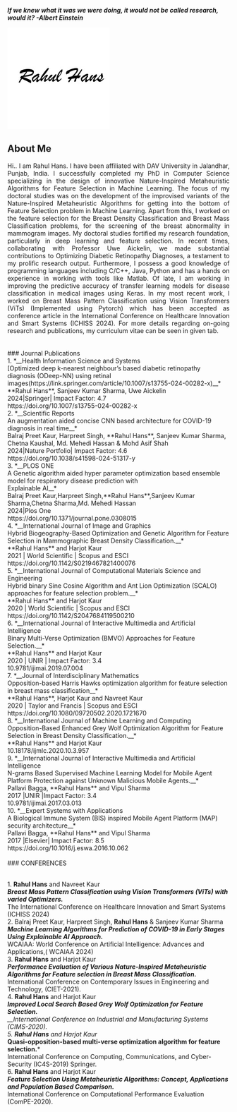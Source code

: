 *__If we knew what it was we were doing, it would not be called research, would it?    -Albert Einstein__*


![alt text](https://github.com/drrahulhans/drrahulhans.github.io/blob/main/assets/img/NAme1.png?raw=true)
## About Me 
<div align="justify">
Hi.. I am Rahul Hans. I have been affiliated with DAV University in Jalandhar, Punjab, India. I successfully completed my PhD in Computer Science specializing in the design of innovative Nature-Inspired Metaheuristic Algorithms for Feature Selection in Machine Learning. The focus of my doctoral studies was on the development of the improvised variants of the Nature-Inspired Metaheuristic Algorithms for getting into the bottom of Feature Selection problem in Machine Learning. Apart from this, I worked on the feature selection for the Breast Density Classification and Breast Mass Classification problems, for the screening of the breast abnormality in mammogram images. My doctoral studies fortified my research foundation, particularly in deep learning and feature selection. In recent times, collaborating with Professor Uwe Aickelin, we made substantial contributions to Optimizing Diabetic Retinopathy Diagnoses, a testament to my prolific research output. Furthermore, I possess a good knowledge of programming languages including C/C++, Java, Python and has a hands on experience in working with tools like Matlab. Of late, I am working in improving the predictive accuracy of transfer learning models for disease classification in medical images using Keras. In my most recent work, I worked on Breast Mass Pattern Classification using Vision Transformers (ViTs) (Implemented using Pytorch) which has been accepted as conference article in the International Conference on Healthcare Innovation and Smart Systems (ICHISS 2024). For more details regarding on-going research and publications, my curriculum vitae can be seen in given tab. 
</div>
<br>
<br>
### Journal Publications
<br>1. *__Health Information Science and Systems
<br>[Optimized deep k-nearest neighbour’s based diabetic retinopathy diagnosis (ODeep-NN) using retinal images(https://link.springer.com/article/10.1007/s13755-024-00282-x)__*
<br>**Rahul Hans**, Sanjeev Kumar Sharma, Uwe Aickelin
<br>2024|Springer| Impact Factor: 4.7
<br>https://doi.org/10.1007/s13755-024-00282-x
<br>2.	*__Scientific Reports
<br>An augmentation aided concise CNN based architecture for COVID-19 diagnosis in real time__*
<br>Balraj Preet Kaur, Harpreet Singh, **Rahul Hans**, Sanjeev Kumar Sharma, Chetna Kaushal, Md. Mehedi Hassan & Mohd Asif Shah
<br>2024|Nature Portfolio| Impact Factor: 4.6
<br>https://doi.org/10.1038/s41598-024-51317-y
<br>3.	*__PLOS ONE	
<br>A Genetic algorithm aided hyper parameter optimization based ensemble model for respiratory disease prediction with 
<br>Explainable AI__*
<br>Balraj Preet Kaur,Harpreet Singh,**Rahul Hans**,Sanjeev Kumar Sharma,Chetna Sharma,Md. Mehedi Hassan
<br>2024|Plos One
<br>https://doi.org/10.1371/journal.pone.0308015
<br>4.	*__International Journal of Image and Graphics         
<br>Hybrid Biogeography-Based Optimization and Genetic Algorithm for Feature Selection in Mammographic Breast Density Classification.__*
<br>**Rahul Hans** and Harjot Kaur 
<br>2021 | World Scientific | Scopus and ESCI
<br>https://doi.org/10.1142/S0219467821400076
<br>5.	*__International Journal of Computational Materials Science and Engineering
<br>Hybrid binary Sine Cosine Algorithm and Ant Lion Optimization (SCALO) approaches for feature selection problem.__*
<br>**Rahul Hans** and Harjot Kaur 
<br>2020 | World Scientific | Scopus and ESCI
<br>https://doi.org/10.1142/S2047684119500210
<br>6. *__International Journal of Interactive Multimedia and Artificial Intelligence
<br>Binary Multi-Verse Optimization (BMVO) Approaches for Feature Selection.__* 
<br>**Rahul Hans** and Harjot Kaur 
<br>2020 | UNIR | Impact Factor: 3.4
<br>10.9781/ijimai.2019.07.004
<br>7.	*__Journal of Interdisciplinary Mathematics
<br>Opposition-based Harris Hawks optimization algorithm for feature selection in breast mass classification__*
<br>**Rahul Hans**, Harjot Kaur and Navreet Kaur 
<br>2020 | Taylor and Francis | Scopus and ESCI
<br>https://doi.org/10.1080/09720502.2020.1721670
<br>8.	*__International Journal of Machine Learning and Computing
<br>Opposition-Based Enhanced Grey Wolf Optimization Algorithm for Feature Selection in Breast Density Classification.__*
<br>**Rahul Hans** and Harjot Kaur
<br>10.18178/ijmlc.2020.10.3.957
<br>9.	*__International Journal of Interactive Multimedia and Artificial Intelligence
<br>N-grams Based Supervised Machine Learning Model for Mobile Agent Platform Protection against Unknown Malicious Mobile Agents.__* 
<br>Pallavi Bagga, **Rahul Hans** and Vipul Sharma
<br>2017 |UNIR  |Impact Factor: 3.4
<br>10.9781/ijimai.2017.03.013
<br>10.	*__Expert Systems with Applications
<br>A Biological Immune System (BIS) inspired Mobile Agent Platform (MAP) security architecture__*
<br>Pallavi Bagga, **Rahul Hans** and Vipul Sharma
<br>2017 |Elsevier| Impact Factor: 8.5
<br>https://doi.org/10.1016/j.eswa.2016.10.062

<br>
<br>
### CONFERENCES

<br>1.	**Rahul Hans** and Navreet Kaur
<br>*__Breast Mass Pattern Classification using Vision Transformers (ViTs) with varied Optimizers.__*
<br>The International Conference on Healthcare Innovation and Smart Systems (ICHISS 2024)
<br>2.	Balraj Preet Kaur, Harpreet Singh, **Rahul Hans** & Sanjeev Kumar Sharma
<br>*__Machine Learning Algorithms for Prediction of COVID-19 in Early Stages Using Explainable AI Approach.__*
<br>WCAIAA: World Conference on Artificial Intelligence: Advances and Applications,( WCAIAA 2024)
<br>3.	**Rahul Hans** and Harjot Kaur
<br>*__Performance Evaluation of Various Nature-Inspired Metaheuristic Algorithms for Feature  selection in Breast Mass Classification.__*
<br>International Conference on Contemporary Issues in Engineering and Technology, (CIET-2021).
<br>4.	**Rahul Hans** and Harjot Kaur
<br>*__Improved Local Search Based Grey Wolf Optimization for Feature Selection.__* 
<br>*__International Conference on Industrial and Manufacturing Systems (CIMS-2020).
<br>5.	**Rahul Hans** and Harjot Kaur
<br>*__Quasi-opposition-based multi-verse optimization algorithm for feature selection.__* 
<br>International Conference on Computing, Communications, and Cyber-Security (IC4S-2019) Springer.
<br>6.	**Rahul Hans** and Harjot Kaur
<br>*__Feature Selection Using Metaheuristic Algorithms: Concept, Applications and Population Based Comparison.__*
<br>International Conference on Computational Performance Evaluation (ComPE-2020).



















